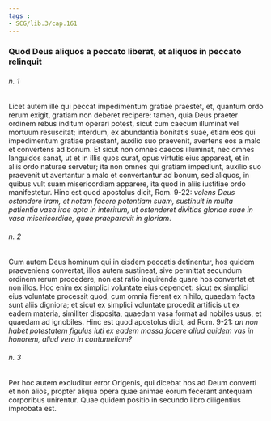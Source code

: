 ```yaml
---
tags : 
- SCG/lib.3/cap.161
---
```


### Quod Deus aliquos a peccato liberat, et aliquos in peccato relinquit

###### n. 1
Licet autem ille qui peccat impedimentum gratiae praestet, et, quantum ordo rerum exigit, gratiam non deberet recipere: tamen, quia Deus praeter ordinem rebus inditum operari potest, sicut cum caecum illuminat vel mortuum resuscitat; interdum, ex abundantia bonitatis suae, etiam eos qui impedimentum gratiae praestant, auxilio suo praevenit, avertens eos a malo et convertens ad bonum. Et sicut non omnes caecos illuminat, nec omnes languidos sanat, ut et in illis quos curat, opus virtutis eius appareat, et in aliis ordo naturae servetur; ita non omnes qui gratiam impediunt, auxilio suo praevenit ut avertantur a malo et convertantur ad bonum, sed aliquos, in quibus vult suam misericordiam apparere, ita quod in aliis iustitiae ordo manifestetur. Hinc est quod apostolus dicit, Rom. 9-22: *volens Deus ostendere iram, et notam facere potentiam suam, sustinuit in multa patientia vasa irae apta in interitum, ut ostenderet divitias gloriae suae in vasa misericordiae, quae praeparavit in gloriam*.

###### n. 2
Cum autem Deus hominum qui in eisdem peccatis detinentur, hos quidem praeveniens convertat, illos autem sustineat, sive permittat secundum ordinem rerum procedere, non est ratio inquirenda quare hos convertat et non illos. Hoc enim ex simplici voluntate eius dependet: sicut ex simplici eius voluntate processit quod, cum omnia fierent ex nihilo, quaedam facta sunt aliis digniora; et sicut ex simplici voluntate procedit artificis ut ex eadem materia, similiter disposita, quaedam vasa format ad nobiles usus, et quaedam ad ignobiles. Hinc est quod apostolus dicit, ad Rom. 9-21: *an non habet potestatem figulus luti ex eadem massa facere aliud quidem vas in honorem, aliud vero in contumeliam?*

###### n. 3
Per hoc autem excluditur error Origenis, qui dicebat hos ad Deum converti et non alios, propter aliqua opera quae animae eorum fecerant antequam corporibus unirentur. Quae quidem positio in secundo libro diligentius improbata est.

